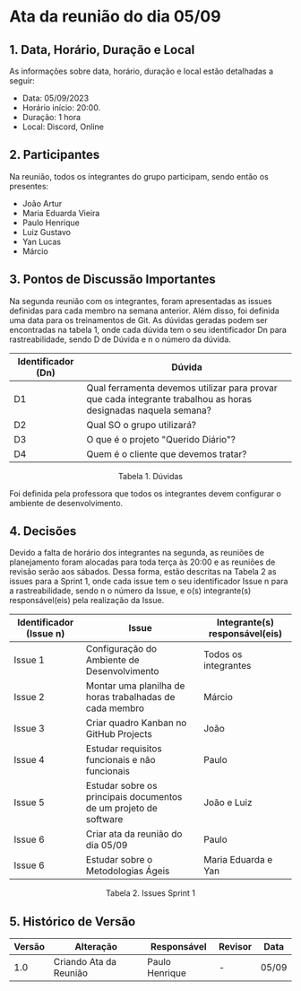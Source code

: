 # Ata da reunião do dia 05/09

## 1. Data, Horário, Duração e Local

As informações sobre data, horário, duração e local estão detalhadas a seguir:
- Data: 05/09/2023
- Horário início: 20:00.
- Duração: 1 hora
- Local: Discord, Online 

## 2. Participantes

Na reunião, todos os integrantes do grupo participam, sendo então os presentes:
- João Artur 
- Maria Eduarda Vieira
- Paulo Henrique 
- Luiz Gustavo
- Yan Lucas
- Márcio 

## 3. Pontos de Discussão Importantes

Na segunda reunião com os integrantes, foram apresentadas as issues definidas para cada membro na semana anterior. Além disso, foi definida uma data para os treinamentos de Git. As dúvidas geradas podem ser encontradas na tabela 1, onde cada dúvida tem o seu identificador Dn para rastreabilidade, sendo D de Dúvida e n o número da dúvida.

| Identificador (Dn) | Dúvida |
| - | - |
| D1 | Qual ferramenta devemos utilizar para provar que cada integrante trabalhou as horas designadas naquela semana? | 
| D2 | Qual SO o grupo utilizará? |
| D3 | O que é o projeto "Querido Diário"? |
| D4 | Quem é o cliente que devemos tratar? |
<p align="center"> Tabela 1. Dúvidas </p>

Foi definida pela professora que todos os integrantes devem configurar o ambiente de desenvolvimento.

## 4. Decisões
Devido a falta de horário dos integrantes na segunda, as reuniões de planejamento foram alocadas para toda terça às 20:00 e as reuniões de revisão serão aos sábados.
Dessa forma, estão descritas na Tabela 2 as issues para a Sprint 1, onde cada issue tem o seu identificador Issue n para a rastreabilidade, sendo n o número da Issue, e o(s) integrante(s) responsável(eis) pela realização da Issue.

| Identificador (Issue n) | Issue | Integrante(s) responsável(eis) |
| - | - | - |
| Issue 1 | Configuração do Ambiente de Desenvolvimento | Todos os integrantes |
| Issue 2 | Montar uma planilha de horas trabalhadas de cada membro | Márcio | 
| Issue 3 | Criar quadro Kanban no GitHub Projects | João |
| Issue 4 | Estudar requisitos funcionais e não funcionais | Paulo |
| Issue 5 | Estudar sobre os principais documentos de um projeto de software  | João e Luiz |
| Issue 6 | Criar ata da reunião do dia 05/09 | Paulo |
| Issue 6 | Estudar sobre o Metodologias Ágeis | Maria Eduarda e Yan |

<p align="center"> Tabela 2. Issues Sprint 1 </p>

## 5. Histórico de Versão

| Versão | Alteração | Responsável | Revisor | Data |
| - | - | - | - | - |
| 1.0 | Criando Ata da Reunião | Paulo Henrique | - | 05/09 |





